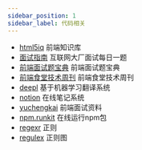 ```yaml
---
sidebar_position: 1
sidebar_label: 代码相关
---
```


- [html5iq](https://www.html5iq.com/index.html) 前端知识库
- [面试指南](https://q.shanyue.tech/) 互联网大厂面试每日一题
- [前端面试题宝典](https://fe.ecool.fun/) 前端面试题宝典
- [前端食堂技术周刊](https://github.com/Geekhyt/weekly/) 前端食堂技术周刊
- [deepl](https://www.deepl.com) 基于机器学习翻译系统
- [notion](https://www.notion.so/) 在线笔记系统
- [yuchengkai](https://yuchengkai.cn/) 前端面试资料
- [npm.runkit](https://npm.runkit.com/) 在线运行npm包
- [regexr](https://regexr.com/) 正则
- [regulex](https://jex.im/regulex) 正则图

